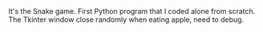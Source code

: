 It's the Snake game. First Python program that I coded alone from scratch. The Tkinter window close randomly when eating apple, need to debug.
